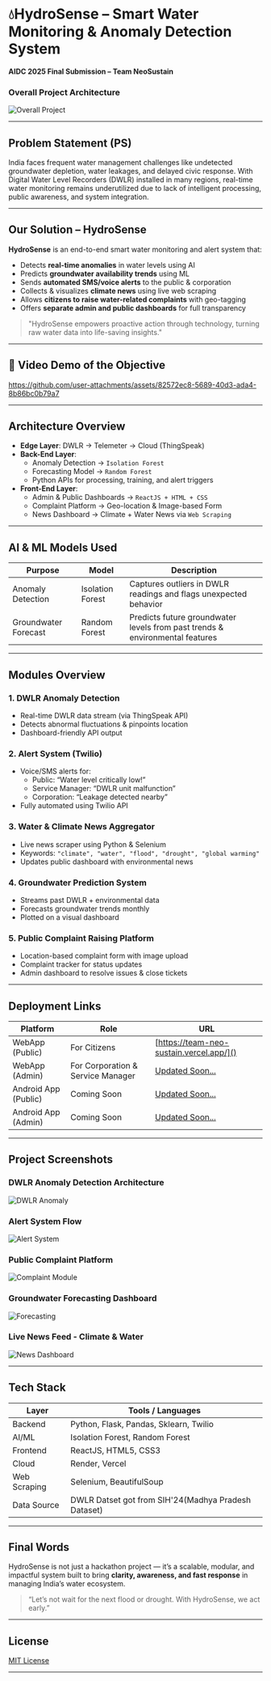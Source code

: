# 💧HydroSense – Smart Water Monitoring & Anomaly Detection System  
**AIDC 2025 Final Submission – Team NeoSustain**

###  Overall Project Architecture
![Overall Project](Images/Overall.jpg)

---

##  Problem Statement (PS)

India faces frequent water management challenges like undetected groundwater depletion, water leakages, and delayed civic response. With Digital Water Level Recorders (DWLR) installed in many regions, real-time water monitoring remains underutilized due to lack of intelligent processing, public awareness, and system integration.

---

##  Our Solution – HydroSense

**HydroSense** is an end-to-end smart water monitoring and alert system that:
- Detects **real-time anomalies** in water levels using AI
- Predicts **groundwater availability trends** using ML
- Sends **automated SMS/voice alerts** to the public & corporation
- Collects & visualizes **climate news** using live web scraping
- Allows **citizens to raise water-related complaints** with geo-tagging
- Offers **separate admin and public dashboards** for full transparency

>  "HydroSense empowers proactive action through technology, turning raw water data into life-saving insights."

---
## 🎥 Video Demo of the Objective
https://github.com/user-attachments/assets/82572ec8-5689-40d3-ada4-8b86bc0b79a7



---
##  Architecture Overview

- **Edge Layer**: DWLR → Telemeter → Cloud (ThingSpeak)
- **Back-End Layer**:
  - Anomaly Detection → `Isolation Forest`
  - Forecasting Model → `Random Forest`
  - Python APIs for processing, training, and alert triggers
- **Front-End Layer**:
  - Admin & Public Dashboards → `ReactJS + HTML + CSS`
  - Complaint Platform → Geo-location & Image-based Form
  - News Dashboard → Climate + Water News via `Web Scraping`

---

##  AI & ML Models Used

| Purpose | Model | Description |
|--------|-------|-------------|
| Anomaly Detection | Isolation Forest | Captures outliers in DWLR readings and flags unexpected behavior |
| Groundwater Forecast | Random Forest | Predicts future groundwater levels from past trends & environmental features |

---

##  Modules Overview

###  1. **DWLR Anomaly Detection**
- Real-time DWLR data stream (via ThingSpeak API)
- Detects abnormal fluctuations & pinpoints location
- Dashboard-friendly API output

###  2. **Alert System (Twilio)**
- Voice/SMS alerts for:
  - Public: “Water level critically low!”
  - Service Manager: “DWLR unit malfunction”
  - Corporation: “Leakage detected nearby”
- Fully automated using Twilio API

###  3. **Water & Climate News Aggregator**
- Live news scraper using Python & Selenium
- Keywords: `"climate", "water", "flood", "drought", "global warming"`
- Updates public dashboard with environmental news

###  4. **Groundwater Prediction System**
- Streams past DWLR + environmental data
- Forecasts groundwater trends monthly
- Plotted on a visual dashboard

###  5. **Public Complaint Raising Platform**
- Location-based complaint form with image upload
- Complaint tracker for status updates
- Admin dashboard to resolve issues & close tickets

---

##  Deployment Links

| Platform | Role | URL |
|----------|------|-----|
|  WebApp (Public) | For Citizens | [https://team-neo-sustain.vercel.app/]() |
|  WebApp (Admin) | For Corporation & Service Manager | [Updated Soon...]() |
|  Android App (Public) | Coming Soon | [Updated Soon...](#) |
|  Android App (Admin) | Coming Soon | [Updated Soon...](#) |

---

##  Project Screenshots

###  DWLR Anomaly Detection Architecture
![DWLR Anomaly](Images/dwlranomaly.jpg)

###  Alert System Flow
![Alert System](Images/alertsystem.jpg)

###  Public Complaint Platform
![Complaint Module](Images/publiceompaint.jpg)

###  Groundwater Forecasting Dashboard
![Forecasting](Images/gwf.jpg)

###  Live News Feed - Climate & Water
![News Dashboard](Images/news.jpg)

---

##  Tech Stack

| Layer | Tools / Languages |
|-------|-------------------|
| Backend | Python, Flask, Pandas, Sklearn, Twilio |
| AI/ML | Isolation Forest, Random Forest |
| Frontend | ReactJS, HTML5, CSS3 |
| Cloud | Render, Vercel |
| Web Scraping | Selenium, BeautifulSoup |
| Data Source | DWLR Datset got from SIH'24(Madhya Pradesh Dataset) |

---

##  Final Words

HydroSense is not just a hackathon project — it’s a scalable, modular, and impactful system built to bring **clarity, awareness, and fast response** in managing India’s water ecosystem.

> “Let’s not wait for the next flood or drought. With HydroSense, we act early.”

---

##  License

[MIT License](LICENSE)

---


